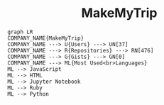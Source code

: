 <h1 align="center">MakeMyTrip</h1>

```mermaid
graph LR
COMPANY_NAME{MakeMyTrip}
COMPANY_NAME ---> U{Users} ---> UN[37]
COMPANY_NAME ---> R{Repositories} ---> RN[476]
COMPANY_NAME ---> G{Gists} ---> GN[0]
COMPANY_NAME ---> ML{Most Used<br>Languages}
ML --> JavaScript
ML --> HTML
ML --> Jupyter Notebook
ML --> Ruby
ML --> Python
```
